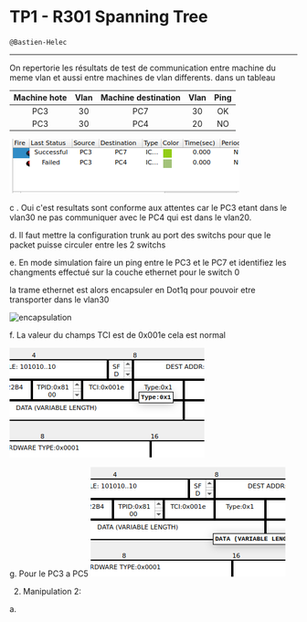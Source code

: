 # TP1 - R301 Spanning Tree

```
@Bastien-Helec
```

---


On repertorie les résultats de test de communication entre machine du meme vlan et aussi entre machines de vlan differents. dans un tableau 

| Machine hote | Vlan | Machine destination | Vlan | Ping |
|:---:|:---:|:---:|:---:|:---:|
|PC3|30|PC7|30|OK|
|PC3|30|PC4|20|NO|

![B1](b1.png)

c . Oui c'est resultats sont conforme aux attentes car le PC3 etant dans le vlan30 ne pas communiquer avec le PC4 qui est dans le vlan20.

d. Il faut mettre la configuration trunk au port des switchs pour que le packet puisse circuler entre les 2 switchs

e. En mode simulation faire un ping entre le PC3 et le PC7 et identifiez les changments effectué sur la couche ethernet pour le switch 0 

la trame ethernet est alors encapsuler en Dot1q pour pouvoir etre transporter dans le vlan30

![encapsulation](encapsulation.png)

f. La valeur du champs TCI est de 0x001e cela est normal 

![f1](f1.png)

g. 
Pour le PC3 a PC5
![g1](g1.png)


2. Manipulation 2:

a. 
